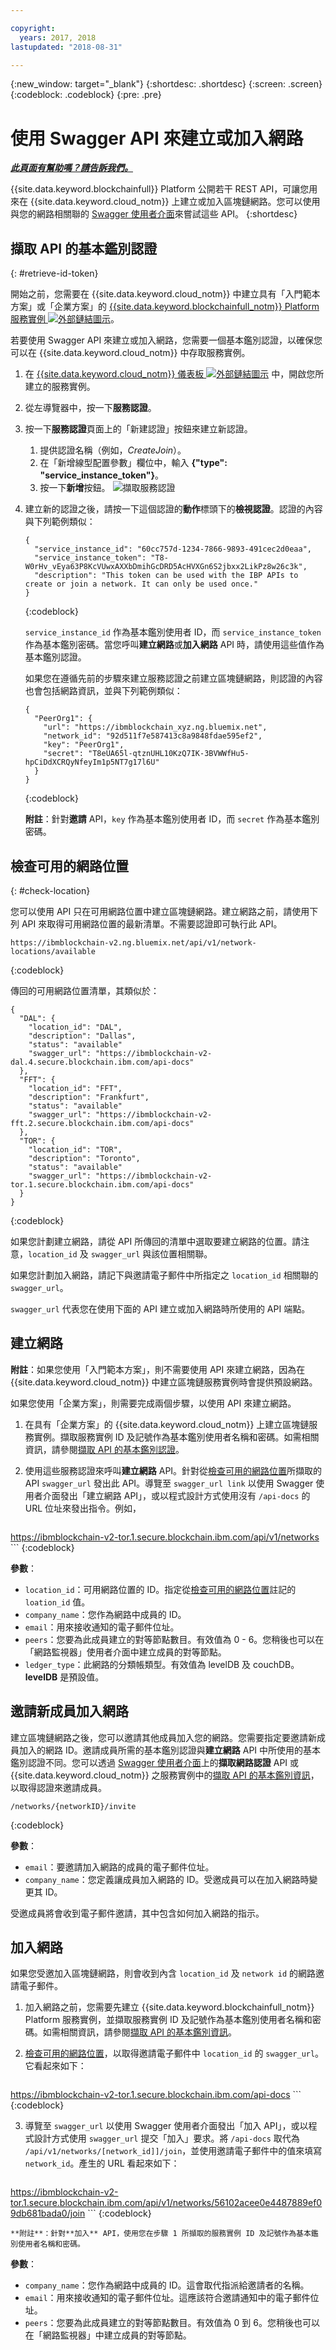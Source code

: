 ```yaml
---

copyright:
  years: 2017, 2018
lastupdated: "2018-08-31"

---
```


{:new_window: target="_blank"}
{:shortdesc: .shortdesc}
{:screen: .screen}
{:codeblock: .codeblock}
{:pre: .pre}

# 使用 Swagger API 來建立或加入網路


***[此頁面有幫助嗎？請告訴我們。](https://www.surveygizmo.com/s3/4501493/IBM-Blockchain-Documentation)***


{{site.data.keyword.blockchainfull}} Platform 公開若干 REST API，可讓您用來在 {{site.data.keyword.cloud_notm}} 上建立或加入區塊鏈網路。您可以使用與您的網路相關聯的 [Swagger 使用者介面](swagger_apis.html)來嘗試這些 API。
{:shortdesc}


## 擷取 API 的基本鑑別認證
{: #retrieve-id-token}

開始之前，您需要在 {{site.data.keyword.cloud_notm}} 中建立具有「入門範本方案」或「企業方案」的 [{{site.data.keyword.blockchainfull_notm}} Platform 服務實例 ![外部鏈結圖示](../images/external_link.svg "外部鏈結圖示")](https://console.bluemix.net/catalog/services/blockchain)。

若要使用 Swagger API 來建立或加入網路，您需要一個基本鑑別認證，以確保您可以在 {{site.data.keyword.cloud_notm}} 中存取服務實例。

1. 在 [{{site.data.keyword.cloud_notm}} 儀表板 ![外部鏈結圖示](../images/external_link.svg "外部鏈結圖示")](https://console.bluemix.net/dashboard/apps/) 中，開啟您所建立的服務實例。
2. 從左導覽器中，按一下**服務認證**。
3. 按一下**服務認證**頁面上的「新建認證」按鈕來建立新認證。
    1. 提供認證名稱（例如，*CreateJoin*）。
    2. 在「新增線型配置參數」欄位中，輸入 **{"type": "service_instance_token"}**。
    3. 按一下**新增**按鈕。
    ![擷取服務認證](../images/service_credentials.gif "擷取服務認證")
4. 建立新的認證之後，請按一下這個認證的**動作**標頭下的**檢視認證**。認證的內容與下列範例類似：

    ```
    {
      "service_instance_id": "60cc757d-1234-7866-9893-491cec2d0eaa",
      "service_instance_token": "T8-W0rHv_vEya63P8KcVUwxAXXbDmihGcDRD5AcHVXGn6S2jbxx2LikPz8w26c3k",
      "description": "This token can be used with the IBP APIs to create or join a network. It can only be used once."
    }
    ```
    {:codeblock}

    `service_instance_id` 作為基本鑑別使用者 ID，而 `service_instance_token` 作為基本鑑別密碼。當您呼叫**建立網路**或**加入網路** API 時，請使用這些值作為基本鑑別認證。

    如果您在遵循先前的步驟來建立服務認證之前建立區塊鏈網路，則認證的內容也會包括網路資訊，並與下列範例類似：

    ```
    {
      "PeerOrg1": {
        "url": "https://ibmblockchain_xyz.ng.bluemix.net",
        "network_id": "92d511f7e587413c8a9848fdae595ef2",
        "key": "PeerOrg1",
        "secret": "T8eUA65l-qtznUHL10KzQ7IK-3BVWWfHu5-hpCiDdXCRQyNfeyIm1p5NT7g17l6U"
      }
    }
    ```
    {:codeblock}

    **附註**：針對**邀請** API，`key` 作為基本鑑別使用者 ID，而 `secret` 作為基本鑑別密碼。


## 檢查可用的網路位置
{: #check-location}

您可以使用 API 只在可用網路位置中建立區塊鏈網路。建立網路之前，請使用下列 API 來取得可用網路位置的最新清單。不需要認證即可執行此 API。

```
https://ibmblockchain-v2.ng.bluemix.net/api/v1/network-locations/available
```
{:codeblock}

傳回的可用網路位置清單，其類似於：

```
{
  "DAL": {
    "location_id": "DAL",
    "description": "Dallas",
    "status": "available"
    "swagger_url": "https://ibmblockchain-v2-dal.4.secure.blockchain.ibm.com/api-docs"
  },
  "FFT": {
    "location_id": "FFT",
    "description": "Frankfurt",
    "status": "available"
    "swagger_url": "https://ibmblockchain-v2-fft.2.secure.blockchain.ibm.com/api-docs"
  },
  "TOR": {
    "location_id": "TOR",
    "description": "Toronto",
    "status": "available"
    "swagger_url": "https://ibmblockchain-v2-tor.1.secure.blockchain.ibm.com/api-docs"
  }
}
```
{:codeblock}

如果您計劃建立網路，請從 API 所傳回的清單中選取要建立網路的位置。請注意，``location_id`` 及 ``swagger_url`` 與該位置相關聯。  

如果您計劃加入網路，請記下與邀請電子郵件中所指定之 ``location_id`` 相關聯的 ``swagger_url``。

``swagger_url`` 代表您在使用下面的 API 建立或加入網路時所使用的 API 端點。


## 建立網路

**附註**：如果您使用「入門範本方案」，則不需要使用 API 來建立網路，因為在 {{site.data.keyword.cloud_notm}} 中建立區塊鏈服務實例時會提供預設網路。

如果您使用「企業方案」，則需要完成兩個步驟，以使用 API 來建立網路。

1. 在具有「企業方案」<!-- or Enterprise Plus Plan-->的 {{site.data.keyword.cloud_notm}} 上建立區塊鏈服務實例。擷取服務實例 ID 及記號作為基本鑑別使用者名稱和密碼。如需相關資訊，請參閱[擷取 API 的基本鑑別認證](#retrieve-id-token)。

2. 使用這些服務認證來呼叫**建立網路** API。針對從[檢查可用的網路位置](#check-location)所擷取的 API ``swagger_url`` 發出此 API。導覽至 ``swagger_url link`` 以使用 Swagger 使用者介面發出「建立網路 API」，或以程式設計方式使用沒有 ``/api-docs`` 的 URL 位址來發出指令。例如，

    ```
https://ibmblockchain-v2-tor.1.secure.blockchain.ibm.com/api/v1/networks
    ```
    {:codeblock}

**參數**：
- `location_id`：可用網路位置的 ID。指定從[檢查可用的網路位置](#check-location)註記的 `loation_id` 值。
- `company_name`：您作為網路中成員的 ID。
- `email`：用來接收通知的電子郵件位址。
- `peers`：您要為此成員建立的對等節點數目。有效值為 0 - 6。您稍後也可以在「網路監視器」使用者介面中建立成員的對等節點。
- `ledger_type`：此網路的分類帳類型。有效值為 levelDB 及 couchDB。**levelDB** 是預設值。


## 邀請新成員加入網路

建立區塊鏈網路之後，您可以邀請其他成員加入您的網路。您需要指定要邀請新成員加入的網路 ID。邀請成員所需的基本鑑別認證與**建立網路** API 中所使用的基本鑑別認證不同。<!--In order to get the basic auth information you will need to follow the same steps in "Retrieving basic auth information for API". -->您可以透過 [Swagger 使用者介面](swagger_apis.html#retrieving-network-credentials)上的**擷取網路認證** API 或 {{site.data.keyword.cloud_notm}} 之服務實例中的[擷取 API 的基本鑑別資訊](#retrieve-id-token)，以取得認證來邀請成員。

```
/networks/{networkID}/invite
```
{:codeblock}

**參數**：
- `email`：要邀請加入網路的成員的電子郵件位址。
- `company_name`：您定義讓成員加入網路的 ID。受邀成員可以在加入網路時變更其 ID。

受邀成員將會收到電子郵件邀請，其中包含如何加入網路的指示。


## 加入網路

如果您受邀加入區塊鏈網路，則會收到內含 `location_id` 及 `network id` 的網路邀請電子郵件。

1. 加入網路之前，您需要先建立 {{site.data.keyword.blockchainfull_notm}} Platform 服務實例，並擷取服務實例 ID 及記號作為基本鑑別使用者名稱和密碼。如需相關資訊，請參閱[擷取 API 的基本鑑別資訊](#retrieve-id-token)。

2. [檢查可用的網路位置](#check-location)，以取得邀請電子郵件中 `location_id` 的 `swagger_url`。它看起來如下：

    ```
https://ibmblockchain-v2-tor.1.secure.blockchain.ibm.com/api-docs
    ```
    {:codeblock}

3. 導覽至 `swagger_url` 以使用 Swagger 使用者介面發出「加入 API」，或以程式設計方式使用 `swagger_url` 提交「加入」要求。將 `/api-docs` 取代為 `/api/v1/networks/[network_id]]/join`，並使用邀請電子郵件中的值來填寫 `network_id`。產生的 URL 看起來如下：

    ```
https://ibmblockchain-v2-tor.1.secure.blockchain.ibm.com/api/v1/networks/56102acee0e4487889ef09db681bada0/join
    ```
    {:codeblock}

    **附註**：針對**加入** API，使用您在步驟 1 所擷取的服務實例 ID 及記號作為基本鑑別使用者名稱和密碼。

**參數**：
- `company_name`：您作為網路中成員的 ID。這會取代指派給邀請者的名稱。
- `email`：用來接收通知的電子郵件位址。這應該符合邀請通知中的電子郵件位址。
- `peers`：您要為此成員建立的對等節點數目。有效值為 0 到 6。您稍後也可以在「網路監視器」中建立成員的對等節點。
